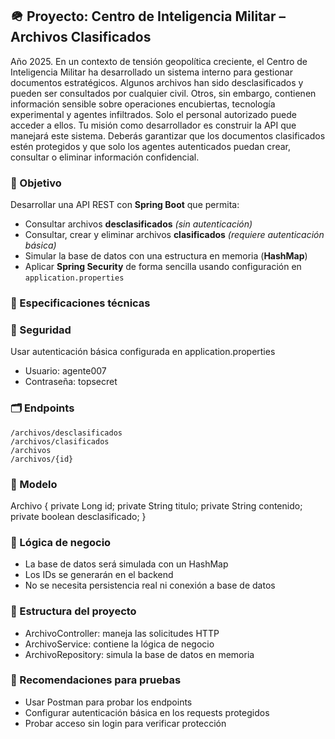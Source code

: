## 🪖 Proyecto: Centro de Inteligencia Militar – Archivos Clasificados

Año 2025. En un contexto de tensión geopolítica creciente, el Centro de Inteligencia Militar ha desarrollado un 
sistema interno para gestionar documentos estratégicos. Algunos archivos han sido desclasificados y pueden ser 
consultados por cualquier civil. Otros, sin embargo, contienen información sensible sobre operaciones encubiertas, 
tecnología experimental y agentes infiltrados. Solo el personal autorizado puede acceder a ellos. 
Tu misión como desarrollador es construir la API que manejará este sistema. Deberás garantizar que los 
documentos clasificados estén protegidos y que solo los agentes autenticados puedan crear, consultar o eliminar 
información confidencial.

### 🎯 Objetivo

Desarrollar una API REST con **Spring Boot** que permita:

- Consultar archivos **desclasificados** _(sin autenticación)_
- Consultar, crear y eliminar archivos **clasificados** _(requiere autenticación básica)_
- Simular la base de datos con una estructura en memoria (**HashMap**)
- Aplicar **Spring Security** de forma sencilla usando configuración en `application.properties`

### 🧩 Especificaciones técnicas
### 🔐 Seguridad
Usar autenticación básica configurada en application.properties 
- Usuario: agente007 
- Contraseña: topsecret

### 🗂️ Endpoints

    /archivos/desclasificados
    /archivos/clasificados
    /archivos
    /archivos/{id}

### 📄 Modelo 
Archivo 
{ 
private Long id; 
private String titulo; 
private String contenido; 
private boolean desclasificado; 
} 

### 🧠 Lógica de negocio
- La base de datos será simulada con un HashMap
- Los IDs se generarán en el backend
- No se necesita persistencia real ni conexión a base de datos

### 🧱 Estructura del proyecto
- ArchivoController: maneja las solicitudes HTTP
- ArchivoService: contiene la lógica de negocio
- ArchivoRepository: simula la base de datos en memoria

### 🧪 Recomendaciones para pruebas
- Usar Postman para probar los endpoints
- Configurar autenticación básica en los requests protegidos
- Probar acceso sin login para verificar protección